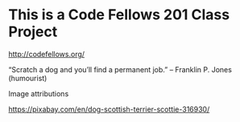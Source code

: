 
# This is a Code Fellows 201 Class Project
http://codefellows.org/

“Scratch a dog and you’ll find a permanent job.” – Franklin P. Jones (humourist)



Image attributions 

https://pixabay.com/en/dog-scottish-terrier-scottie-316930/


